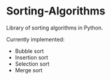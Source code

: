 # Sorting-Algorithms
Library of sorting algorithms in Python.

Currently implemented:
- Bubble sort
- Insertion sort
- Selection sort
- Merge sort
